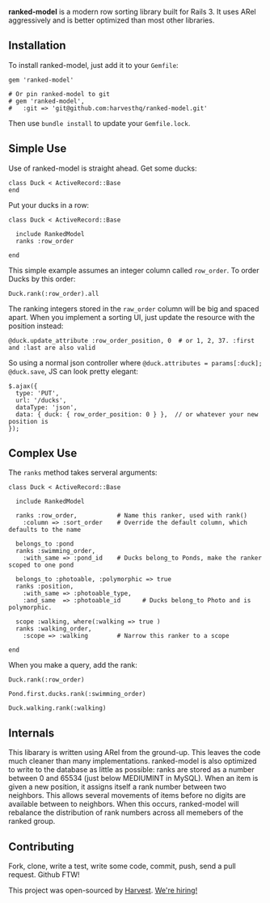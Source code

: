 **ranked-model** is a modern row sorting library built for Rails 3.  It uses ARel aggressively and is better optimized than most other libraries.

Installation
------------

To install ranked-model, just add it to your `Gemfile`:

    gem 'ranked-model'
    
    # Or pin ranked-model to git
    # gem 'ranked-model',
    #   :git => 'git@github.com:harvesthq/ranked-model.git'

Then use `bundle install` to update your `Gemfile.lock`.

Simple Use
----------

Use of ranked-model is straight ahead.  Get some ducks:

    class Duck < ActiveRecord::Base
    end

Put your ducks in a row:

    class Duck < ActiveRecord::Base
    
      include RankedModel
      ranks :row_order
    
    end

This simple example assumes an integer column called `row_order`.  To order Ducks by this order:

    Duck.rank(:row_order).all

The ranking integers stored in the `raw_order` column will be big and spaced apart.  When you
implement a sorting UI, just update the resource with the position instead:

    @duck.update_attribute :row_order_position, 0  # or 1, 2, 37. :first and :last are also valid

So using a normal json controller where `@duck.attributes = params[:duck]; @duck.save`, JS can
look pretty elegant:

    $.ajax({
      type: 'PUT',
      url: '/ducks',
      dataType: 'json',
      data: { duck: { row_order_position: 0 } },  // or whatever your new position is
    });

Complex Use
-----------

The `ranks` method takes serveral arguments:

    class Duck < ActiveRecord::Base
    
      include RankedModel
    
      ranks :row_order,           # Name this ranker, used with rank()
        :column => :sort_order    # Override the default column, which defaults to the name
      
      belongs_to :pond
      ranks :swimming_order,
        :with_same => :pond_id    # Ducks belong_to Ponds, make the ranker scoped to one pond

      belongs_to :photoable, :polymorphic => true
      ranks :position,
        :with_same => :photoable_type,
        :and_same  => :photoable_id      # Ducks belong_to Photo and is polymorphic.
      
      scope :walking, where(:walking => true )
      ranks :walking_order,
        :scope => :walking        # Narrow this ranker to a scope
    
    end

When you make a query, add the rank:

    Duck.rank(:row_order)
    
    Pond.first.ducks.rank(:swimming_order)
    
    Duck.walking.rank(:walking)

Internals
---------

This libarary is written using ARel from the ground-up.  This leaves the code much cleaner
than many implementations.  ranked-model is also optimized to write to the database as little
as possible: ranks are stored as a number between 0 and 65534 (just below MEDIUMINT in MySQL).
When an item is given a new position, it assigns itself a rank number between two neighbors.
This allows several movements of items before no digits are available between to neighbors.  When
this occurs, ranked-model will rebalance the distribution of rank numbers across all memebers
of the ranked group.

Contributing
------------

Fork, clone, write a test, write some code, commit, push, send a pull request.  Github FTW!

This project was open-sourced by [Harvest](http://getharvest.com/).  [We're hiring!](http://www.getharvest.com/careers)
